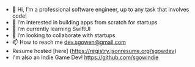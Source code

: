 - 👋 Hi, I’m a professional software engineer, up to any task that involves code!
- 👀 I’m interested in building apps from scratch for startups
- 🌱 I’m currently learning SwiftUI
- 💞️ I’m looking to collaborate with startups
- 📫 How to reach me dev.sgowen@gmail.com
- Resume hosted [here] (https://registry.jsonresume.org/sgowdev)
- I'm also an Indie Game Dev! https://github.com/sgowindie

<!---
sgowdev/sgowdev is a ✨ special ✨ repository because its `README.md` (this file) appears on your GitHub profile.
You can click the Preview link to take a look at your changes.
--->

